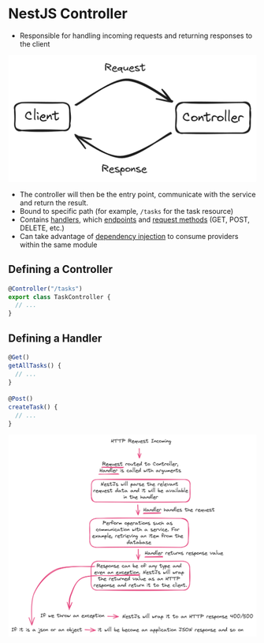# NestJS Controller

- Responsible for handling incoming requests and returning responses to the client

![Controller](./images/Nestjs-controller.png)

- The controller will then be the entry point, communicate with the service and return the result.
- Bound to specific path (for example, `/tasks` for the task resource)
- Contains <u>handlers</u>, which <u>endpoints</u> and <u>request methods</u> (GET, POST, DELETE, etc.)
- Can take advantage of <u>dependency injection</u> to consume providers within the same module

## Defining a Controller

```ts
@Controller("/tasks")
export class TaskController {
  // ...
}
```

## Defining a Handler

```ts
@Get()
getAllTasks() {
  // ...
}

@Post()
createTask() {
  // ...
}
```

![HTTP Request Incoming](./images/HTTP-request-incoming.png)
